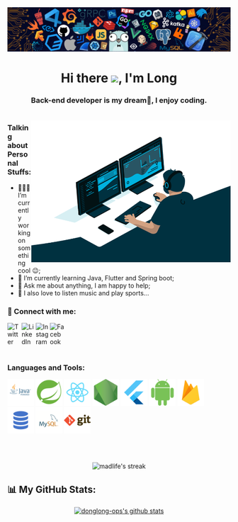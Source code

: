 <img  alt="banner" src="./image/banner.png" />
<h1 align="center">Hi there <img src="https://raw.githubusercontent.com/MartinHeinz/MartinHeinz/master/wave.gif" width="30px">, I'm Long </h1>
<h3 align="center">
 Back-end developer is my dream🚀,  I enjoy coding.
  <br />
  <br />
  
</h3>

<img align="right" alt="GIF" src="./image/code.gif" width="450" height="320" />

### Talking about Personal Stuffs:

- 👨🏽‍💻 I’m currently working on something cool :wink:;
- 🌱 I’m currently learning Java, Flutter and Spring boot; 
- 💬 Ask me about anything, I am happy to help;
- 🏁 I also love to listen music and play sports...

### 🚀 Connect with me:

<p align="left">
  <a href="https://twitter.com/HuuLong280299" target="_blank">
    <img align="left" alt="Twitter" width="32px" src="https://img.icons8.com/fluent/48/000000/twitter.png" />
  </a>
  <a href="https://www.linkedin.com/in/h%E1%BB%AFu-long-12b7561a6/" target="_blank">
    <img align="left" alt="LinkedIn" width="32px" src="https://img.icons8.com/fluent/48/000000/linkedin.png" />
  </a>
  <a href="https://www.instagram.com/huulong__________/" target="_blank">
    <img align="left" alt="Instagram" width="32px" src="https://img.icons8.com/fluent/48/000000/instagram-new.png" />
  </a>
  <a href="https://www.facebook.com/4TranThaiDuc/" target="_blank">
    <img align="left" alt="Facebook" width="32px" src="https://img.icons8.com/fluent/48/000000/facebook-new.png" />
  </a>
</p>
<br />
<br />
<br />
<br />

### Languages and Tools:

<code><img height="60" src="https://raw.githubusercontent.com/github/explore/80688e429a7d4ef2fca1e82350fe8e3517d3494d/topics/java/java.png"></code>
<code><img height="60" src="https://raw.githubusercontent.com/github/explore/80688e429a7d4ef2fca1e82350fe8e3517d3494d/topics/spring-boot/spring-boot.png"></code>
<code><img height="60" src="https://raw.githubusercontent.com/github/explore/80688e429a7d4ef2fca1e82350fe8e3517d3494d/topics/react/react.png"></code>
<code><img height="60" src="https://raw.githubusercontent.com/github/explore/80688e429a7d4ef2fca1e82350fe8e3517d3494d/topics/nodejs/nodejs.png"></code>
<code><img height="60" src="https://raw.githubusercontent.com/github/explore/80688e429a7d4ef2fca1e82350fe8e3517d3494d/topics/flutter/flutter.png"></code>
<code><img height="60" src="https://raw.githubusercontent.com/github/explore/80688e429a7d4ef2fca1e82350fe8e3517d3494d/topics/android/android.png"></code>
<code><img height="60" src="https://raw.githubusercontent.com/github/explore/80688e429a7d4ef2fca1e82350fe8e3517d3494d/topics/firebase/firebase.png"></code>
<code><img height="60" src="https://raw.githubusercontent.com/github/explore/80688e429a7d4ef2fca1e82350fe8e3517d3494d/topics/sql/sql.png"></code>
<code><img height="60" src="https://raw.githubusercontent.com/github/explore/80688e429a7d4ef2fca1e82350fe8e3517d3494d/topics/mysql/mysql.png"></code>
<code><img height="60" src="https://raw.githubusercontent.com/github/explore/80688e429a7d4ef2fca1e82350fe8e3517d3494d/topics/git/git.png"></code>

<br />
<br />

<p align="center"><img title="🔥 Get streak stats for your profile at git.io/streak-stats" alt="madlife's streak" src="https://github-readme-streak-stats.herokuapp.com/?user=donglong-ops&theme=tokyonight&hide_border=true"/></p>

## 📊 My GitHub Stats:

<p align="center">
  <a href="https://github.com/donglong-ops" target="_blank">
    <img align="center" src="https://github-readme-stats.vercel.app/api?username=donglong-ops&show_icons=true&count_private=true&theme=tokyonight&hide_border=true" alt="donglong-ops's github stats"/>
  </a>
  
</p>



